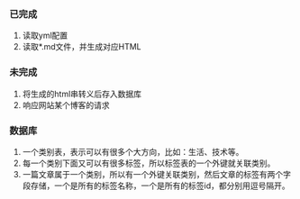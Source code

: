 ### 已完成
1. 读取yml配置
2. 读取*.md文件，并生成对应HTML

### 未完成
1. 将生成的html串转义后存入数据库
2. 响应网站某个博客的请求

### 数据库
1. 一个类别表，表示可以有很多个大方向，比如：生活、技术等。
2. 每一个类别下面又可以有很多标签，所以标签表的一个外键就关联类别。
3. 一篇文章属于一个类别，所以有一个外键关联类别，然后文章的标签有两个字段存储，一个是所有的标签名称，一个是所有的标签id，都分别用逗号隔开。

